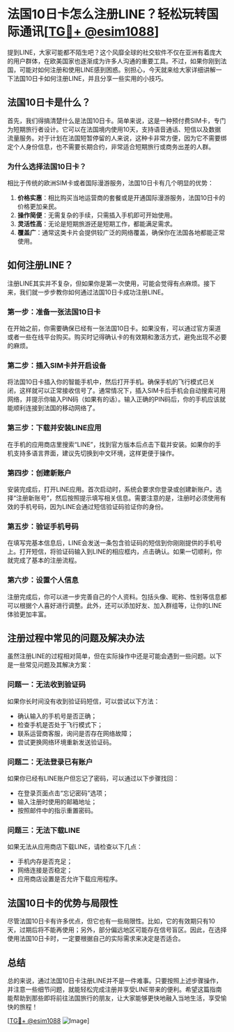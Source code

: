 # 法国10日卡怎么注册LINE？轻松玩转国际通讯[[TG💪+ @esim1088](https://t.me/s/esim1088)]

提到LINE，大家可能都不陌生吧？这个风靡全球的社交软件不仅在亚洲有着庞大的用户群体，在欧美国家也逐渐成为许多人沟通的重要工具。不过，如果你刚到法国，可能对如何注册和使用LINE感到困惑。别担心，今天就来给大家详细讲解一下法国10日卡如何注册LINE，并且分享一些实用的小技巧。

## 法国10日卡是什么？

首先，我们得搞清楚什么是法国10日卡。简单来说，这是一种预付费SIM卡，专门为短期旅行者设计。它可以在法国境内使用10天，支持语音通话、短信以及数据流量服务。对于计划在法国短暂停留的人来说，这种卡非常方便，因为它不需要绑定个人身份信息，也不需要长期合约，非常适合短期旅行或商务出差的人群。

### 为什么选择法国10日卡？

相比于传统的欧洲SIM卡或者国际漫游服务，法国10日卡有几个明显的优势：

1. **价格实惠**：相比购买当地运营商的套餐或是开通国际漫游服务，法国10日卡的价格更加亲民。
2. **操作简便**：无需复杂的手续，只需插入手机即可开始使用。
3. **灵活性高**：无论是短期旅游还是短期工作，都能满足需求。
4. **覆盖广**：通常这类卡片会提供较广泛的网络覆盖，确保你在法国各地都能正常使用。

## 如何注册LINE？

注册LINE其实并不复杂，但如果你是第一次使用，可能会觉得有点麻烦。接下来，我们就一步步教你如何通过法国10日卡成功注册LINE。

### 第一步：准备一张法国10日卡

在开始之前，你需要确保已经有一张法国10日卡。如果没有，可以通过官方渠道或者一些在线平台购买。购买时记得确认卡的有效期和激活方式，避免出现不必要的麻烦。

### 第二步：插入SIM卡并开启设备

将法国10日卡插入你的智能手机中，然后打开手机。确保手机的飞行模式已关闭，这样就可以正常接收信号了。通常情况下，插入SIM卡后手机会自动搜索可用网络，并提示你输入PIN码（如果有的话）。输入正确的PIN码后，你的手机应该就能顺利连接到法国的移动网络了。

### 第三步：下载并安装LINE应用

在手机的应用商店里搜索“LINE”，找到官方版本后点击下载并安装。如果你的手机支持多语言界面，建议先切换到中文环境，这样更便于操作。

### 第四步：创建新账户

安装完成后，打开LINE应用。首次启动时，系统会要求你登录或创建新账户。选择“注册新账号”，然后按照提示填写相关信息。需要注意的是，注册时必须使用有效的手机号码，因为LINE会通过短信验证码验证你的身份。

### 第五步：验证手机号码

在填写完基本信息后，LINE会发送一条包含验证码的短信到你刚刚提供的手机号上。打开短信，将验证码输入到LINE的相应框内，点击确认。如果一切顺利，你就完成了基本的注册流程。

### 第六步：设置个人信息

注册完成后，你可以进一步完善自己的个人资料。包括头像、昵称、性别等信息都可以根据个人喜好进行调整。此外，还可以添加好友、加入群组等，让你的LINE体验更加丰富。

## 注册过程中常见的问题及解决办法

虽然注册LINE的过程相对简单，但在实际操作中还是可能会遇到一些问题。以下是一些常见问题及其解决方案：

### 问题一：无法收到验证码

如果你长时间没有收到验证码短信，可以尝试以下方法：

- 确认输入的手机号是否正确；
- 检查手机是否处于飞行模式下；
- 联系运营商客服，询问是否存在网络故障；
- 尝试更换网络环境重新发送验证码。

### 问题二：无法登录已有账户

如果你已经有LINE账户但忘记了密码，可以通过以下步骤找回：

- 在登录页面点击“忘记密码”选项；
- 输入注册时使用的邮箱地址；
- 按照邮件中的指示重置密码。

### 问题三：无法下载LINE

如果无法从应用商店下载LINE，请检查以下几点：

- 手机内存是否充足；
- 网络连接是否稳定；
- 应用商店设置是否允许下载应用程序。

## 法国10日卡的优势与局限性

尽管法国10日卡有许多优点，但它也有一些局限性。比如，它的有效期只有10天，过期后将不能再使用；另外，部分偏远地区可能存在信号盲区。因此，在选择使用法国10日卡时，一定要根据自己的实际需求来决定是否适合。

## 总结

总的来说，通过法国10日卡注册LINE并不是一件难事。只要按照上述步骤操作，并注意一些细节问题，就能轻松完成注册并享受LINE带来的便利。希望这篇指南能帮助到那些即将前往法国旅行的朋友，让大家能够更快地融入当地生活，享受愉快的旅程！

[[TG💪+ @esim1088](https://t.me/s/esim1088) ![Image](https://i.postimg.cc/4NQfJmqS/Snipaste-2025-05-13-00-14-12.png)]